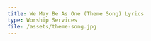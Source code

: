 ```yaml
---
title: We May Be As One (Theme Song) Lyrics
type: Worship Services
file: /assets/theme-song.jpg
---
```


